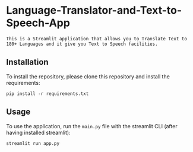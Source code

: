 # Language-Translator-and-Text-to-Speech-App

```
This is a Streamlit application that allows you to Translate Text to 180+ Languages and it give you Text to Speech facilities.
```
## Installation

To install the repository, please clone this repository and install the requirements:

```
pip install -r requirements.txt
```

## Usage

To use the application, run the `main.py` file with the streamlit CLI (after having installed streamlit): 

```
streamlit run app.py
```
